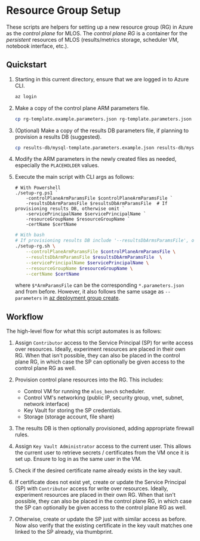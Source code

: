 # Resource Group Setup

These scripts are helpers for setting up a new resource group (RG) in Azure as the *control plane* for MLOS.
The *control plane RG* is a container for the *persistent* resources of MLOS (results/metrics storage, scheduler VM, notebook interface, etc.).

## Quickstart

1. Starting in this current directory, ensure that we are logged in to Azure CLI.

    ```sh
    az login
    ```

2. Make a copy of the control plane ARM parameters file.

    ```sh
    cp rg-template.example.parameters.json rg-template.parameters.json
    ```

3. (Optional) Make a copy of the results DB parameters file, if planning to provision a results DB (suggested).

    ```sh
    cp results-db/mysql-template.parameters.example.json results-db/mysql-template.parameters.json
    ```

4. Modify the ARM parameters in the newly created files as needed, especially the `PLACEHOLDER` values.

5. Execute the main script with CLI args as follows:

    ```shell
    # With Powershell
    ./setup-rg.ps1 `
        -controlPlaneArmParamsFile $controlPlaneArmParamsFile `
        -resultsDbArmParamsFile $resultsDbArmParamsFile  # If provisioning results DB, otherwise omit `
        -servicePrincipalName $servicePrincipalName `
        -resourceGroupName $resourceGroupName `
        -certName $certName
    ```

    ```sh
    # With bash
    # If provisioning results DB include '--resultsDbArmsParamsFile', otherwise omit
    ./setup-rg.sh \
        --controlPlaneArmParamsFile $controlPlaneArmParamsFile \
        --resultsDbArmParamsFile $resultsDbArmParamsFile  \
        --servicePrincipalName $servicePrincipalName \
        --resourceGroupName $resourceGroupName \
        --certName $certName
    ```

    where `$*ArmParamsFile` can be the corresponding `*.parameters.json` and from before. However, it also follows the same usage as `--parameters` in [az deployment group create](https://learn.microsoft.com/en-us/cli/azure/deployment/group?view=azure-cli-latest#az-deployment-group-create-examples).

## Workflow

The high-level flow for what this script automates is as follows:

1. Assign `Contributor` access to the Service Principal (SP) for write access over resources.
    Ideally, experiment resources are placed in their own RG.
    When that isn't possible, they can also be placed in the control plane RG, in which case the SP can optionally be given access to the control plane RG as well.

2. Provision control plane resources into the RG.
    This includes:
    - Control VM for running the `mlos_bench` scheduler.
    - Control VM's networking (public IP, security group, vnet, subnet, network interface)
    - Key Vault for storing the SP credentials.
    - Storage (storage account, file share)

3. The results DB is then optionally provisioned, adding appropriate firewall rules.

4. Assign `Key Vault Administrator` access to the current user.
    This allows the current user to retrieve secrets / certificates from the VM once it is set up.
    Ensure to log in as the same user in the VM.

5. Check if the desired certificate name already exists in the key vault.

6. If certificate does not exist yet, create or update the Service Principal (SP) with `Contributor` access for write over resources.
    Ideally, experiment resources are placed in their own RG.
    When that isn't possible, they can also be placed in the control plane RG, in which case the SP can optionally be given access to the control plane RG as well.

7. Otherwise, create or update the SP just with similar access as before. Now also verify that the existing certificate in the key vault matches one linked to the SP already, via thumbprint.
